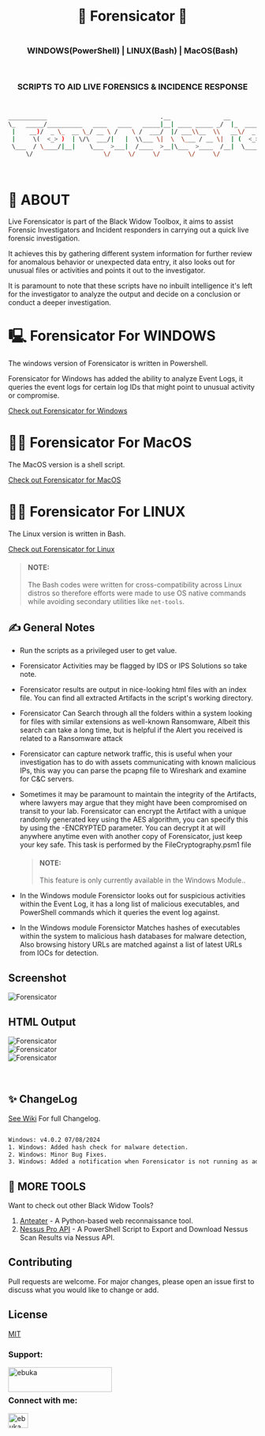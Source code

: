 <h1 align="center">📝 Forensicator 📝</h1>
<h3 align="center"><p><br>WINDOWS(PowerShell) | LINUX(Bash) | MacOS(Bash) </p><br>
  <p>SCRIPTS TO AID LIVE FORENSICS & INCIDENCE RESPONSE </p></h3>
                                               
```bash


___________                                .__               __                
\_   _____/__________   ____   ____   _____|__| ____ _____ _/  |_  ___________ 
 |    __)/  _ \_  __ \_/ __ \ /    \ /  ___/  |/ ___\\__  \\   __\/  _ \_  __ \
 |     \(  <_> )  | \/\  ___/|   |  \\___ \|  \  \___ / __ \|  | (  <_> )  | \/
 \___  / \____/|__|    \___  >___|  /____  >__|\___  >____  /__|  \____/|__|   
     \/                    \/     \/     \/        \/     \/                    

                                                                        v4.0.1        


```


# 🤔 ABOUT

Live Forensicator is part of the Black Widow Toolbox, it aims to assist Forensic Investigators and Incident responders in carrying out a quick live forensic investigation.
<p>It achieves this by gathering different system information for further review for anomalous behavior or unexpected data entry, it also looks out for unusual files or activities and points it out to the investigator.</p>
<p>It is paramount to note that these scripts have no inbuilt intelligence it's left for the investigator to analyze the output and decide on a conclusion or conduct a deeper investigation.</p>

# 🖳 Forensicator For WINDOWS
<p>The windows version of Forensicator is written in Powershell.</p>
<p> Forensicator for Windows has added the ability to analyze Event Logs, it queries the event logs for certain log IDs that might point to unusual activity or compromise. </p>

[Check out Forensicator for Windows](https://github.com/Johnng007/Live-Forensicator/tree/main/Windows)


# 👨‍💻 Forensicator For MacOS
<p>The MacOS version is a shell script.</p>

[Check out Forensicator for MacOS](https://github.com/Johnng007/Live-Forensicator/tree/main/MacOS/)


# 👩‍💻 Forensicator For LINUX
<p>The Linux version is written in Bash.</p>

[Check out Forensicator for Linux](https://github.com/Johnng007/Live-Forensicator/tree/main/Linux)

> #### NOTE: 
> The Bash codes were written for cross-compatibility across Linux distros so therefore efforts were made to use OS native commands while avoiding secondary utilities like `net-tools`.



## ✍ General Notes
* Run the scripts as a privileged user to get value.<br>

* Forensicator Activities may be flagged by IDS or IPS Solutions so take note.<br>

* Forensicator results are output in nice-looking html files with an index file. You can find all extracted Artifacts in the script's working directory.

* <p>Forensicator Can Search through all the folders within a system looking for files with similar extensions as well-known Ransomware, Albeit this     search can take a long time, but is helpful if the Alert you received is related to a Ransomware attack</p>

* <p>Forensicator can capture network traffic, this is useful when your investigation has to do with assets communicating with known malicious IPs,       this way you can parse the pcapng file to Wireshark and examine for C&C servers.</p>

* <p>Sometimes it may be paramount to maintain the integrity of the Artifacts, where lawyers may argue that they might have been compromised on transit to your lab.
  Forensicator can encrypt the Artifact with a unique randomly generated key using the AES algorithm, you can specify this by using the -ENCRYPTED parameter. You can   decrypt it at will anywhere anytime even with another copy of Forensicator, just keep your key safe. This task is performed by the FileCryptography.psm1 file
  
  > #### NOTE: 
  > This feature is only currently available in the Windows Module..
  
  </p>

* <p>In the Windows module Forensictor looks out for suspicious activities within the Event Log, it has a long list of malicious executables, and PowerShell commands which it queries the event log against.</p>

* <p>In the Windows module Forensictor Matches hashes of executables within the system to malicious hash databases for malware detection, Also browsing history URLs are matched against a list of latest URLs from IOCs for detection.</p>


## Screenshot
<img src="https://github.com/Johnng007/Live-Forensicator/blob/main/styles/vendors/images/Forensicator_Output.png?raw=true" alt="Forensicator"  /> <br>
## HTML Output
<img src="https://github.com/Johnng007/Live-Forensicator/blob/main/styles/vendors/images/Forensicator_HTML1.png?raw=true" alt="Forensicator"  /> <br>
<img src="https://github.com/Johnng007/Live-Forensicator/blob/main/styles/vendors/images/Forensicator_HTML2.png?raw=true" alt="Forensicator"  /> <br>
<img src="https://github.com/Johnng007/Live-Forensicator/blob/main/styles/vendors/images/Forensicator_HTML3.png?raw=true" alt="Forensicator"  /> <br>
<br></br>

## ✨ ChangeLog
[See Wiki](https://github.com/Johnng007/Live-Forensicator/wiki/Changelog) For full Changelog.
```bash

Windows: v4.0.2 07/08/2024
1. Windows: Added hash check for malware detection.
2. Windows: Minor Bug Fixes.
3. Windows: Added a notification when Forensicator is not running as admin.

```



## 🤔 MORE TOOLS
Want to check out other Black Widow Tools?
1. [Anteater](https://github.com/Johnng007/Anteater) - A Python-based web reconnaissance tool.
2. [Nessus Pro API](https://github.com/Johnng007/PowershellNessus) - A PowerShell Script to Export and Download Nessus Scan Results via Nessus API. 

## Contributing
Pull requests are welcome. For major changes, please open an issue first to discuss what you would like to change or add.



## License
[MIT](https://mit.com/licenses/mit/)


<h3 align="left">Support:</h3>
<p><a href="https://ko-fi.com/forensicator"> <img align="left" src="https://cdn.buymeacoffee.com/buttons/v2/default-yellow.png" height="50" width="210" alt="ebuka" /></a></p><br><br>

<h3 align="left">Connect with me:</h3>
<p align="left">
<a href="https://www.linkedin.com/in/ebuka-john-onyejegbu" target="blank"><img align="center" src="https://raw.githubusercontent.com/rahuldkjain/github-profile-readme-generator/master/src/images/icons/Social/linked-in-alt.svg" alt="ebuka john onyejegbu" height="30" width="40" /></a>
</p>

